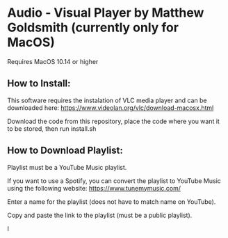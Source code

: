 # Audio - Visual Player by Matthew Goldsmith (currently only for MacOS)

Requires MacOS 10.14 or higher

## How to Install:

This software requires the instalation of VLC media player and can be downloaded here:
https://www.videolan.org/vlc/download-macosx.html

Download the code from this repository, place the code where you want it to be stored, then run install.sh

## How to Download Playlist:

Playlist must be a YouTube Music playlist.

If you want to use a Spotify, you can convert the playlist to YouTube Music using the following website:
https://www.tunemymusic.com/

Enter a name for the playlist (does not have to match name on YouTube).

Copy and paste the link to the playlist (must be a public playlist).

I
